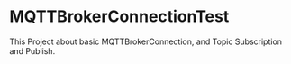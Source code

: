 # MQTTBrokerConnectionTest
This Project  about basic MQTTBrokerConnection, and Topic Subscription and Publish.
